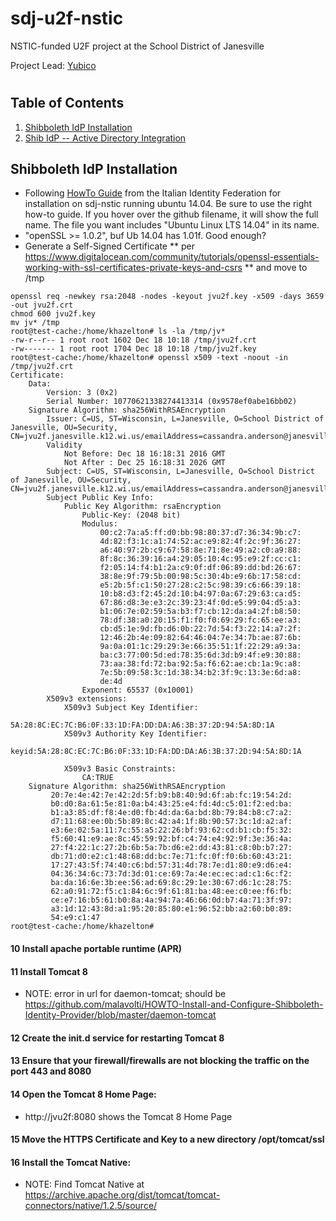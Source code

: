 # sdj-u2f-nstic
NSTIC-funded U2F project at the School District of Janesville

Project Lead: [Yubico](http://yubico.com)
#
## Table of Contents

1. [Shibboleth IdP Installation](#shibboleth-idp-installation)
2. [Shib IdP -- Active Directory Integration](#shib-idp-active-directory-integration)

## Shibboleth IdP Installation

* Following [HowTo Guide](https://github.com/malavolti) from the Italian Identity Federation for installation on sdj-nstic running ubuntu 14.04. Be sure to use the right how-to guide. If you hover over the github filename, it will show the full name. The file you want includes "Ubuntu Linux LTS 14.04" in its name.
* "openSSL >= 1.0.2", buf Ub 14.04 has 1.01f. Good enough?
* Generate a Self-Signed Certificate 
** per https://www.digitalocean.com/community/tutorials/openssl-essentials-working-with-ssl-certificates-private-keys-and-csrs
** and move to /tmp
```
openssl req -newkey rsa:2048 -nodes -keyout jvu2f.key -x509 -days 3659 -out jvu2f.crt
chmod 600 jvu2f.key
mv jv* /tmp
root@test-cache:/home/khazelton# ls -la /tmp/jv*
-rw-r--r-- 1 root root 1602 Dec 18 10:18 /tmp/jvu2f.crt
-rw------- 1 root root 1704 Dec 18 10:18 /tmp/jvu2f.key
root@test-cache:/home/khazelton# openssl x509 -text -noout -in /tmp/jvu2f.crt
Certificate:
    Data:
        Version: 3 (0x2)
        Serial Number: 10770621338274413314 (0x9578ef0abe16bb02)
    Signature Algorithm: sha256WithRSAEncryption
        Issuer: C=US, ST=Wisconsin, L=Janesville, O=School District of Janesville, OU=Security, CN=jvu2f.janesville.k12.wi.us/emailAddress=cassandra.anderson@janesville.k12.wi.us
        Validity
            Not Before: Dec 18 16:18:31 2016 GMT
            Not After : Dec 25 16:18:31 2026 GMT
        Subject: C=US, ST=Wisconsin, L=Janesville, O=School District of Janesville, OU=Security, CN=jvu2f.janesville.k12.wi.us/emailAddress=cassandra.anderson@janesville.k12.wi.us
        Subject Public Key Info:
            Public Key Algorithm: rsaEncryption
                Public-Key: (2048 bit)
                Modulus:
                    00:c2:7a:a5:ff:d0:bb:98:80:37:d7:36:34:9b:c7:
                    4d:82:f3:1c:a1:74:52:ac:e9:82:4f:2c:9f:36:27:
                    a6:40:97:2b:c9:67:58:8e:71:8e:49:a2:c0:a9:88:
                    8f:8c:36:39:16:a4:29:05:10:4c:95:e9:2f:cc:c1:
                    f2:05:14:f4:b1:2a:c9:0f:df:06:89:dd:bd:26:67:
                    38:8e:9f:79:5b:00:98:5c:30:4b:e9:6b:17:58:cd:
                    e5:2b:5f:c1:50:27:28:c2:5c:98:39:c6:66:39:18:
                    10:b8:d3:f2:45:2d:10:b4:97:0a:67:29:63:ca:d5:
                    67:86:d8:3e:e3:2c:39:23:4f:0d:e5:99:04:d5:a3:
                    b1:06:7e:02:59:5a:b3:f7:cb:12:da:a4:2f:b8:50:
                    78:df:38:a0:20:15:f1:f0:f0:69:29:fc:65:ee:a3:
                    cb:d5:1e:9d:fb:d6:0b:22:7d:54:f3:22:14:a7:2f:
                    12:46:2b:4e:09:82:64:46:04:7e:34:7b:ae:87:6b:
                    9a:0a:01:1c:29:29:3e:66:35:51:1f:22:29:a9:3a:
                    ba:c3:77:00:5d:ed:78:35:6d:3d:b9:4f:e9:30:88:
                    73:aa:38:fd:72:ba:92:5a:f6:62:ae:cb:1a:9c:a8:
                    7e:5b:09:58:3c:1d:38:34:b2:3f:9c:13:3e:6d:a8:
                    de:4d
                Exponent: 65537 (0x10001)
        X509v3 extensions:
            X509v3 Subject Key Identifier: 
                5A:28:8C:EC:7C:B6:0F:33:1D:FA:DD:DA:A6:3B:37:2D:94:5A:8D:1A
            X509v3 Authority Key Identifier: 
                keyid:5A:28:8C:EC:7C:B6:0F:33:1D:FA:DD:DA:A6:3B:37:2D:94:5A:8D:1A

            X509v3 Basic Constraints: 
                CA:TRUE
    Signature Algorithm: sha256WithRSAEncryption
         20:7e:4e:42:7e:42:2d:5f:b9:b8:40:9d:6f:ab:fc:19:54:2d:
         b0:d0:8a:61:5e:81:0a:b4:43:25:e4:fd:4d:c5:01:f2:ed:ba:
         b1:a3:85:df:f8:4e:d0:fb:4d:da:6a:bd:8b:79:84:b8:c7:a2:
         d7:11:68:ee:0b:5b:89:8c:42:a4:1f:8b:90:57:3c:1d:a2:af:
         e3:6e:02:5a:11:7c:55:a5:22:26:bf:93:62:cd:b1:cb:f5:32:
         f5:60:41:e9:ae:8c:45:59:92:bf:c4:74:e4:92:9f:3e:36:4a:
         27:f4:22:1c:27:2b:6b:5a:7b:d6:e2:dd:43:81:c8:0b:b7:27:
         db:71:d0:e2:c1:48:68:dd:bc:7e:71:fc:0f:f0:6b:60:43:21:
         17:27:43:5f:74:40:c6:bd:57:31:4d:78:7e:d1:80:e9:d6:e4:
         04:36:34:6c:73:7d:3d:01:ce:69:7a:4e:ec:ec:ad:c1:6c:f2:
         ba:da:16:6e:3b:ee:56:ad:69:8c:29:1e:30:67:d6:1c:28:75:
         62:a0:91:72:f5:c1:84:6c:9f:61:81:ba:48:ee:c0:ee:f6:fb:
         ce:e7:16:b5:61:b0:8a:4a:94:7a:46:66:0d:b7:4a:71:3f:97:
         a3:1d:12:43:8d:a1:95:20:85:80:e1:96:52:bb:a2:60:b0:89:
         54:e9:c1:47
root@test-cache:/home/khazelton# 
```
#### 10 Install apache portable runtime (APR)
#### 11 Install Tomcat 8
* NOTE: error in url for daemon-tomcat; should be https://github.com/malavolti/HOWTO-Install-and-Configure-Shibboleth-Identity-Provider/blob/master/daemon-tomcat 

#### 12 Create the init.d service for restarting Tomcat 8
#### 13 Ensure that your firewall/firewalls are not blocking the traffic on the port 443 and 8080
#### 14 Open the Tomcat 8 Home Page:

* http://jvu2f:8080 shows the Tomcat 8 Home Page

#### 15 Move the HTTPS Certificate and Key to a new directory /opt/tomcat/ssl
#### 16 Install the Tomcat Native:
* NOTE: Find Tomcat Native at https://archive.apache.org/dist/tomcat/tomcat-connectors/native/1.2.5/source/


